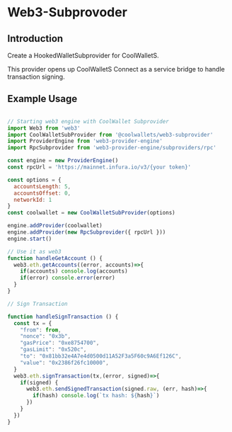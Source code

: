# Web3-Subprovoder

## Introduction

Create a HookedWalletSubprovider for CoolWalletS.

This provider opens up CoolWalletS Connect as a service bridge to handle transaction signing.

## Example Usage

```javascript

// Starting web3 engine with CoolWallet Subprovider
import Web3 from 'web3'
import CoolWalletSubProvider from '@coolwallets/web3-subprovider'
import ProviderEngine from 'web3-provider-engine'
import RpcSubprovider from 'web3-provider-engine/subproviders/rpc'

const engine = new ProviderEngine()
const rpcUrl = 'https://mainnet.infura.io/v3/{your token}'

const options = {
  accountsLength: 5,
  accountsOffset: 0,
  networkId: 1
}
const coolwallet = new CoolWalletSubProvider(options)

engine.addProvider(coolwallet)
engine.addProvider(new RpcSubprovider({ rpcUrl }))
engine.start()

// Use it as web3
function handleGetAccount () {
  web3.eth.getAccounts((error, accounts)=>{
    if(accounts) console.log(accounts)
    if(error) console.error(error)
  }
}

// Sign Transaction

function handleSignTransaction () {
  const tx = {
    "from": from,
    "nonce": "0x3b",
    "gasPrice": "0xe8754700",
    "gasLimit": "0x520c",
    "to": "0x81bb32e4A7e4d0500d11A52F3a5F60c9A6Ef126C",
    "value": "0x2386f26fc10000",
  }
  web3.eth.signTransaction(tx,(error, signed)=>{
    if(signed) {
      web3.eth.sendSignedTransaction(signed.raw, (err, hash)=>{
        if(hash) console.log(`tx hash: ${hash}`)
      })
    }
  })
}
```
